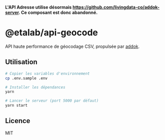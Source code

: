 **L'API Adresse utilise désormais https://github.com/livingdata-co/addok-server. Ce composant est donc abandonné.**


# @etalab/api-geocode

API haute performance de géocodage CSV, propulsée par [addok](https://github.com/addok/addok).

## Utilisation

```bash
# Copier les variables d'environnement
cp .env.sample .env

# Installer les dépendances
yarn

# Lancer le serveur (port 5000 par défaut)
yarn start
```

## Licence

MIT
